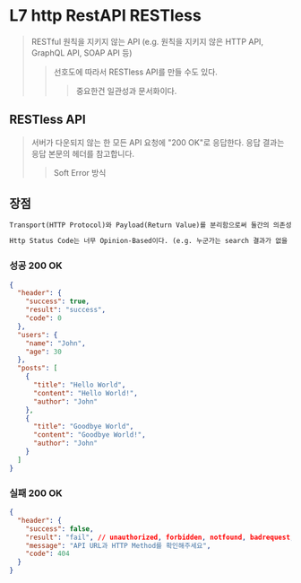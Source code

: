 # L7 http RestAPI RESTless

> RESTful 원칙을 지키지 않는 API (e.g. 원칙을 지키지 않은 HTTP API, GraphQL API, SOAP API 등)
>
> > 선호도에 따라서 RESTless API를 만들 수도 있다.
> >
> > > 중요한건 일관성과 문서화이다.

## RESTless API

> 서버가 다운되지 않는 한 모든 API 요청에 "200 OK"로 응답한다. 응답 결과는 응답 본문의 헤더를 참고합니다.
>
> > Soft Error 방식

## 장점

```txt
Transport(HTTP Protocol)와 Payload(Return Value)를 분리함으로써 둘간의 의존성을 줄일 수 있다.

Http Status Code는 너무 Opinion-Based이다. (e.g. 누군가는 search 결과가 없을 때 404를 반환하고, 누군가는 200을 반환한다.)
```

### 성공 200 OK

```json
{
  "header": {
    "success": true,
    "result": "success",
    "code": 0
  },
  "users": {
    "name": "John",
    "age": 30
  },
  "posts": [
    {
      "title": "Hello World",
      "content": "Hello World!",
      "author": "John"
    },
    {
      "title": "Goodbye World",
      "content": "Goodbye World!",
      "author": "John"
    }
  ]
}
```

### 실패 200 OK

```json
{
  "header": {
    "success": false,
    "result": "fail", // unauthorized, forbidden, notfound, badrequest, internalservererror...
    "message": "API URL과 HTTP Method를 확인해주세요",
    "code": 404
  }
}
```
